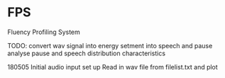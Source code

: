 # FPS
Fluency Profiling System

TODO: convert wav signal into energy
      setment into speech and pause
      analyse pause and speech distribution characteristics

180505 Initial audio input set up
       Read in wav file from filelist.txt and plot
